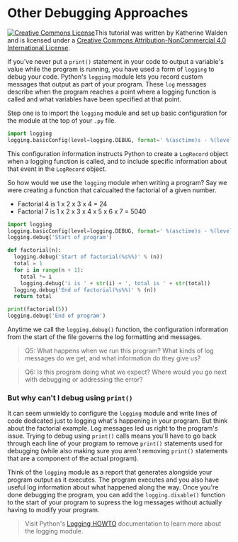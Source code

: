 # Other Debugging Approaches

<a href="http://creativecommons.org/licenses/by-nc/4.0/" rel="license"><img style="border-width: 0;" src="https://i.creativecommons.org/l/by-nc/4.0/88x31.png" alt="Creative Commons License" /></a>This tutorial was written by Katherine Walden and is licensed under a <a href="http://creativecommons.org/licenses/by-nc/4.0/" rel="license">Creative Commons Attribution-NonCommercial 4.0 International License</a>.

If you've never put a `print()` statement in your code to output a variable's value while the program is running, you have used a form of `logging` to debug your code. Python's `logging` module lets you record custom messages that output as part of your program. These `log` messages describe when the program reaches a point where a logging function is called and what variables have been specified at that point.

Step one is to import the `logging` module and set up basic configuration for the module at the top of your `.py` file.
```Python
import logging
logging.basicConfig(level=logging.DEBUG, format=' %(asctime)s - %(levelname)s - %(message)s')
```

This configuration information instructs Python to create a `LogRecord` object when a logging function is called, and to include specific information about that event in the `LogRecord` object.

So how would we use the `logging` module when writing a program? Say we were creating a function that calcualted the factorial of a given number.
- Factorial 4 is 1 x 2 x 3 x 4 = 24
- Factorial 7 is 1 x 2 x 3 x 4 x 5 x 6 x 7 = 5040

```Python
import logging
logging.basicConfig(level=logging.DEBUG, format=' %(asctime)s - %(levelname)s - %(message)s')
logging.debug('Start of program')

def factorial(n):
  logging.debug('Start of factorial(%s%%)' % (n))
  total = 1
  for i in range(n + 1):
    total *= i
    logging.debug('i is ' + str(i) + ', total is ' + str(total))
  logging.debug('End of factorial(%s%%)' % (n))
  return total

print(factorial(5))
logging.debug('End of program')
```

Anytime we call the `logging.debug()` function, the configuration information from the start of the file governs the log formatting and messages.

<blockquote>Q5: What happens when we run this program? What kinds of log messages do we get, and what information do they give us?</blockquote>

<blockquote>Q6: Is this program doing what we expect? Where would you go next with debugging or addressing the error?</blockquote>

### But why can't I debug using `print()`

It can seem unwieldy to configure the `logging` module and write lines of code dedicated just to logging what's happening in your program. But think about the factorial example. Log messages led us right to the program's issue. Trying to debug using `print()` calls means you'll have to go back through each line of your program to remove `print()` statements used for debugging (while also making sure you aren't removing `print()` statements that are a component of the actual program).

Think of the `logging` module as a report that generates alongside your program output as it executes. The program executes and you also have useful log information about what happened along the way. Once you're done debugging the program, you can add the `logging.disable()` function to the start of your program to supress the log messages without actually having to modify your program.

<blockquote>Visit Python's <a href="https://docs.python.org/3/howto/logging.html">Logging HOWTO</a> documentation to learn more about the logging module.</blockquote>
